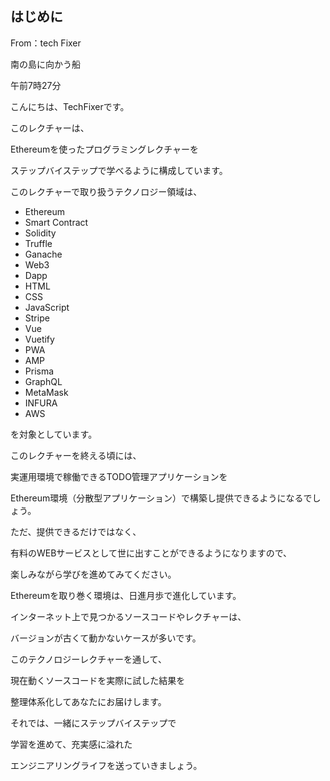 ## はじめに

From：tech  Fixer

南の島に向かう船

午前7時27分

こんにちは、TechFixerです。

このレクチャーは、

Ethereumを使ったプログラミングレクチャーを

ステップバイステップで学べるように構成しています。

このレクチャーで取り扱うテクノロジー領域は、

- Ethereum
- Smart Contract
- Solidity
- Truffle
- Ganache
- Web3
- Dapp
- HTML
- CSS
- JavaScript
- Stripe
- Vue
- Vuetify
- PWA
- AMP
- Prisma
- GraphQL
- MetaMask
- INFURA
- AWS

を対象としています。

このレクチャーを終える頃には、

実運用環境で稼働できるTODO管理アプリケーションを

Ethereum環境（分散型アプリケーション）で構築し提供できるようになるでしょう。

ただ、提供できるだけではなく、

有料のWEBサービスとして世に出すことができるようになりますので、

楽しみながら学びを進めてみてください。

Ethereumを取り巻く環境は、日進月歩で進化しています。

インターネット上で見つかるソースコードやレクチャーは、

バージョンが古くて動かないケースが多いです。

このテクノロジーレクチャーを通して、

現在動くソースコードを実際に試した結果を

整理体系化してあなたにお届けします。

それでは、一緒にステップバイステップで

学習を進めて、充実感に溢れた

エンジニアリングライフを送っていきましょう。
